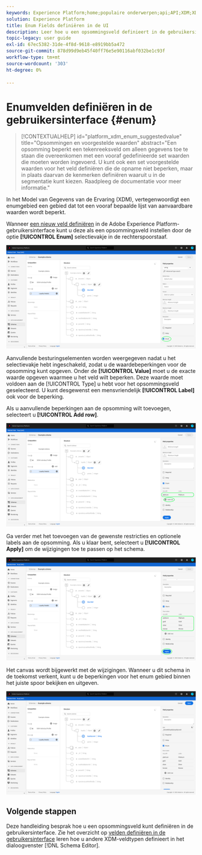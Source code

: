 ```yaml
---
keywords: Experience Platform;home;populaire onderwerpen;api;API;XDM;XDM systeem;ervaringsgegevensmodel;gegevensmodel;ui;werkruimte;enum;field;
solution: Experience Platform
title: Enum Fields definiëren in de UI
description: Leer hoe u een opsommingsveld definieert in de gebruikersinterface van het Experience Platform.
topic-legacy: user guide
exl-id: 67ec5382-31de-4f8d-9618-e8919bb5a472
source-git-commit: 878d99d9eb45f40ff76e5e90116abf032be1c93f
workflow-type: tm+mt
source-wordcount: '303'
ht-degree: 0%

---
```


# Enumvelden definiëren in de gebruikersinterface {#enum}

>[!CONTEXTUALHELP]
>id="platform_xdm_enum_suggestedvalue"
>title="Opsommingen en voorgestelde waarden"
>abstract="Een opsomming beperkt een tekenreeksveld om alleen gegevens toe te staan die overeenkomen met een vooraf gedefinieerde set waarden die moeten worden ingevoerd. U kunt ook een set voorgestelde waarden voor het veld definiëren die de opname niet beperken, maar in plaats daarvan de kenmerken definiëren waaruit u in de segmentatie kunt kiezen. Raadpleeg de documentatie voor meer informatie."

In het Model van Gegevens van de Ervaring (XDM), vertegenwoordigt een enumgebied een gebied dat tot een vooraf bepaalde lijst van aanvaardbare waarden wordt beperkt.

Wanneer [een nieuw veld definiëren](./overview.md#define) in de Adobe Experience Platform-gebruikersinterface kunt u deze als een opsommingsveld instellen door de optie **[!UICONTROL Enum]** selectievakje in de rechterspoorstaaf.

![](../../images/ui/fields/special/enum.png)

Aanvullende besturingselementen worden weergegeven nadat u het selectievakje hebt ingeschakeld, zodat u de waardebeperkingen voor de opsomming kunt opgeven. Onder de **[!UICONTROL Value]** moet u de exacte waarde opgeven waarmee u het veld wilt beperken. Deze waarde moet voldoen aan de [!UICONTROL Type] u hebt voor het opsommingsveld geselecteerd. U kunt desgewenst een mensvriendelijk **[!UICONTROL Label]** ook voor de beperking.

Als u aanvullende beperkingen aan de opsomming wilt toevoegen, selecteert u **[!UICONTROL Add row]**.

![](../../images/ui/fields/special/enum-add-row.png)

Ga verder met het toevoegen van de gewenste restricties en optionele labels aan de opsomming. Als u klaar bent, selecteert u **[!UICONTROL Apply]** om de wijzigingen toe te passen op het schema.

![](../../images/ui/fields/special/enum-configured.png)

Het canvas wordt bijgewerkt met de wijzigingen. Wanneer u dit schema in de toekomst verkent, kunt u de beperkingen voor het enum gebied binnen het juiste spoor bekijken en uitgeven.

![](../../images/ui/fields/special/enum-applied.png)

## Volgende stappen

Deze handleiding besprak hoe u een opsommingsveld kunt definiëren in de gebruikersinterface. Zie het overzicht op [velden definiëren in de gebruikersinterface](./overview.md#special) leren hoe u andere XDM-veldtypen definieert in het dialoogvenster [!DNL Schema Editor].
